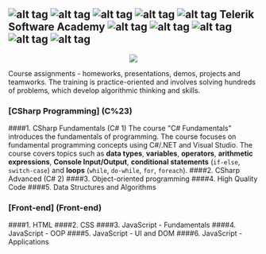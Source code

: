 ## ![alt tag](https://github.com/petyakostova/Telerik-Academy/blob/master/images/star25.jpg)   ![alt tag](https://github.com/petyakostova/Telerik-Academy/blob/master/images/star25.jpg)   ![alt tag](https://github.com/petyakostova/Telerik-Academy/blob/master/images/star25.jpg)   ![alt tag](https://github.com/petyakostova/Telerik-Academy/blob/master/images/star25.jpg)   ![alt tag](https://github.com/petyakostova/Telerik-Academy/blob/master/images/star25.jpg)   Telerik Software Academy   ![alt tag](https://github.com/petyakostova/Telerik-Academy/blob/master/images/star25.jpg)   ![alt tag](https://github.com/petyakostova/Telerik-Academy/blob/master/images/star25.jpg)   ![alt tag](https://github.com/petyakostova/Telerik-Academy/blob/master/images/star25.jpg)   ![alt tag](https://github.com/petyakostova/Telerik-Academy/blob/master/images/star25.jpg)   ![alt tag](https://github.com/petyakostova/Telerik-Academy/blob/master/images/star25.jpg)

<p align="center"><a href="http://academy.telerik.com/"><img src="https://raw.githubusercontent.com/fast4y/TelerikAcademy/master/ta.png" /></a></p>

Course assignments - homeworks, presentations, demos, projects and teamworks.
The training is practice-oriented and involves solving hundreds of problems, which develop algorithmic thinking and skills.

### [CSharp Programming] (C%23)
####1. CSharp Fundamentals (C# 1)
The course "C# Fundamentals" introduces the fundamentals of programming. The course focuses on fundamental programming concepts using C#/.NET and Visual Studio. The course covers topics such as **data types**, **variables**, **operators**, **arithmetic expressions**, **Console Input/Output**, **conditional statements** (`if-else`, `switch-case`) and **loops** (`while`, `do-while`, `for`, `foreach`). 
####2. CSharp Advanced (C# 2)
####3. Object-oriented programming
####4. High Quality Code
####5. Data Structures and Algorithms

### [Front-end] (Front-end)
####1. HTML
####2. CSS
####3. JavaScript - Fundamentals
####4. JavaScript - OOP
####5. JavaScript - UI and DOM
####6. JavaScript - Applications
